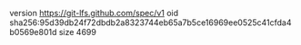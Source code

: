 version https://git-lfs.github.com/spec/v1
oid sha256:95d39db24f72dbdb2a8323744eb65a7b5ce16969ee0525c41cfda4b0569e801d
size 4699
